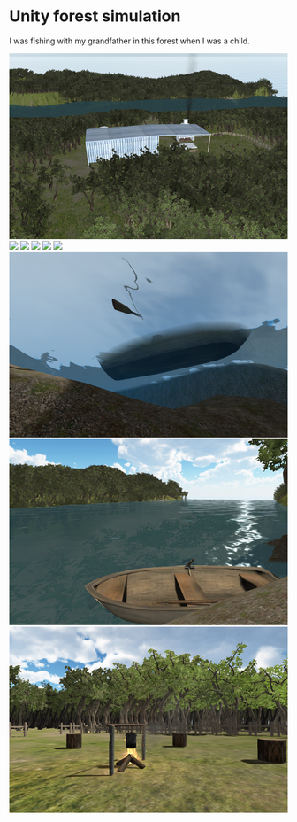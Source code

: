 # Unity forest simulation

I was fishing with my grandfather in this forest when I was a child.

<img src="https://github.com/agustinsivoplas/monte-simulation/blob/master/captures/capture_1.png">
<img src="https://github.com/agustinsivoplas/monte-simulation/blob/master/captures/capture_2.png">
<img src="https://github.com/agustinsivoplas/monte-simulation/blob/master/captures/capture_3.png">
<img src="https://github.com/agustinsivoplas/monte-simulation/blob/master/captures/capture_4.png">
<img src="https://github.com/agustinsivoplas/monte-simulation/blob/master/captures/capture_5.png">
<img src="https://github.com/agustinsivoplas/monte-simulation/blob/master/captures/capture_6.png">
<img src="https://github.com/agustinsivoplas/monte-simulation/blob/master/captures/capture_7.png">
<img src="https://github.com/agustinsivoplas/monte-simulation/blob/master/captures/capture_8.png">
<img src="https://github.com/agustinsivoplas/monte-simulation/blob/master/captures/capture_9.png">
